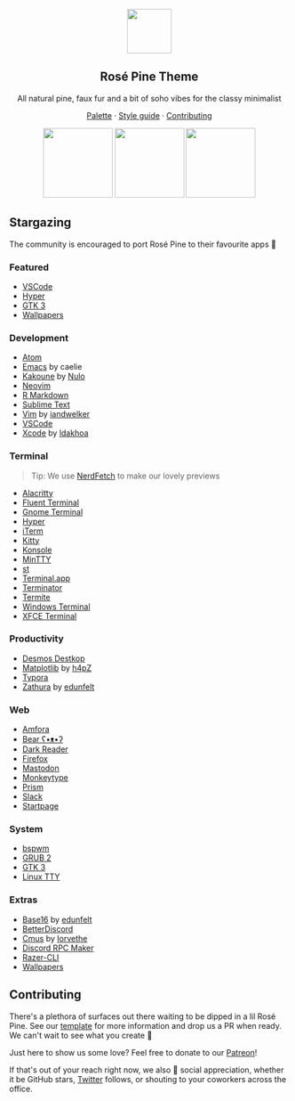 <p align="center">
  <img src="assets/icon.png" width="80" />
  <h2 align="center">Rosé Pine Theme</h2>
</p>

<p align="center">All natural pine, faux fur and a bit of soho vibes for the classy minimalist</p>

<p align="center">
  <a href="https://rosepinetheme.com/palette.html">Palette</a>
  ·
  <a href="https://rosepinetheme.com/contributing.html#style-guide">Style guide</a>
  ·
  <a href="https://rosepinetheme.com/contributing.html">Contributing</a>
</p>

<p align="center">
  <img src="assets/palette.png" width="125" />
  <img src="assets/palette-moon.png" width="125" />
  <img src="assets/palette-dawn.png" width="125" />
</p>

## Stargazing

The community is encouraged to port Rosé Pine to their favourite apps 🌸

### Featured

- [VSCode](https://github.com/rose-pine/vscode)
- [Hyper](https://github.com/rose-pine/hyper)
- [GTK 3](https://github.com/rose-pine/gtk)
- [Wallpapers](https://github.com/rose-pine/wallpapers)

### Development

- [Atom](https://github.com/rose-pine/atom)
- [Emacs](https://github.com/thongpv87/rose-pine-emacs) by caelie
- [Kakoune](https://gitea.nulo.in/Nulo/rose-pine.kak) by [Nulo](https://nulo.in)
- [Neovim](https://github.com/rose-pine/neovim)
- [R Markdown](https://github.com/rose-pine/r-markdown)
- [Sublime Text](https://github.com/rose-pine/sublime-text)
- [Vim](https://github.com/iandwelker/rose-pine-vim) by [iandwelker](https://github.com/iandwelker)
- [VSCode](https://github.com/rose-pine/vscode)
- [Xcode](https://github.com/ldakhoa/rose-pine-xcode) by [ldakhoa](https://github.com/ldakhoa)

### Terminal

> Tip: We use [NerdFetch](https://github.com/thatonecalculator/nerdfetch) to make our lovely previews

- [Alacritty](https://github.com/rose-pine/alacritty)
- [Fluent Terminal](https://github.com/rose-pine/fluent-terminal)
- [Gnome Terminal](https://github.com/rose-pine/gnome-terminal)
- [Hyper](https://github.com/rose-pine/hyper)
- [iTerm](https://github.com/rose-pine/iterm)
- [Kitty](https://github.com/rose-pine/kitty)
- [Konsole](https://github.com/rose-pine/konsole)
- [MinTTY](https://github.com/rose-pine/mintty)
- [st](https://github.com/rose-pine/st)
- [Terminal.app](https://github.com/rose-pine/terminal.app)
- [Terminator](https://github.com/rose-pine/terminator)
- [Termite](https://github.com/rose-pine/termite)
- [Windows Terminal](https://github.com/rose-pine/windows-terminal)
- [XFCE Terminal](https://github.com/rose-pine/xfce-terminal)

### Productivity

- [Desmos Destkop](https://github.com/rose-pine/desmos-desktop)
- [Matplotlib](https://github.com/h4pZ/rose-pine-matplotlib) by [h4pZ](https://github.com/h4pz)
- [Typora](https://github.com/rose-pine/typora)
- [Zathura](https://github.com/edunfelt/zathura) by [edunfelt](https://github.com/edunfelt)

### Web

- [Amfora](https://github.com/rose-pine/amfora)
- [Bear ʕ•ᴥ•ʔ](https://github.com/rose-pine/bear-blog)
- [Dark Reader](https://github.com/rose-pine/dark-reader)
- [Firefox](https://github.com/rose-pine/firefox)
- [Mastodon](https://github.com/rose-pine/mastodon)
- [Monkeytype](https://github.com/rose-pine/monkeytype)
- [Prism](https://github.com/rose-pine/prism)
- [Slack](https://github.com/rose-pine/slack)
- [Startpage](https://github.com/rose-pine/startpage)

### System

- [bspwm](https://github.com/rose-pine/bspwm)
- [GRUB 2](https://github.com/rose-pine/grub)
- [GTK 3](https://github.com/rose-pine/gtk)
- [Linux TTY](https://github.com/rose-pine/linux-tty)

### Extras

- [Base16](https://github.com/edunfelt/base16-rose-pine-scheme) by [edunfelt](https://github.com/edunfelt)
- [BetterDiscord](https://github.com/rose-pine/betterdiscord)
- [Cmus](https://github.com/Iorvethe/cmus) by [Iorvethe](https://github.com/Iorvethe)
- [Discord RPC Maker](https://github.com/rose-pine/discordrpcmaker)
- [Razer-CLI](https://github.com/rose-pine/razer-cli)
- [Wallpapers](https://github.com/rose-pine/wallpapers)

## Contributing

There's a plethora of surfaces out there waiting to be dipped in a lil Rosé Pine. See our [template](https://github.com/rose-pine/rose-pine-template) for more information and drop us a PR when ready. We can't wait to see what you create 🥰

Just here to show us some love? Feel free to donate to our [Patreon](https://patreon.com/rosepine)!

If that's out of your reach right now, we also 💛 social appreciation, whether it be GitHub stars, [Twitter](https://twitter.com/rosepinetheme) follows, or shouting to your coworkers across the office.
